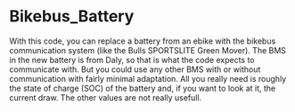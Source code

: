 # Bikebus_Battery
With this code, you can replace a battery from an ebike with the bikebus communication system (like the Bulls SPORTSLITE Green Mover). 
The BMS in the new battery is from Daly, so that is what the code expects to communicate with. But you could use any other BMS with or without communication with fairly minimal adaptation. All you really need is roughly the state of charge (SOC) of the battery and, if you want to look at it, the current draw. The other values are not really usefull.
